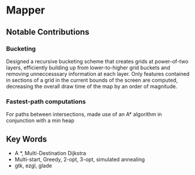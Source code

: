 # Mapper

## Notable Contributions

### Bucketing
Designed a recursive bucketing scheme that creates grids at power-of-two layers, efficiently building up from lower-to-higher grid buckets and removing unneccesssary information at each layer. Only features contained in sections of a grid in the current bounds of the screen are computed, decreasing the overall draw time of the map by an order of magnitude.

### Fastest-path computations
For paths between intersections, made use of an A* algorithm in conjunction with a min heap

## Key Words
* A *, Multi-Destination Dijkstra 
* Multi-start, Greedy, 2-opt, 3-opt, simulated annealing
* gtk, ezgl, glade

